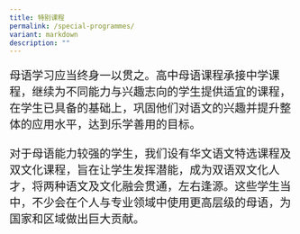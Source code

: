 ```yaml
---
title: 特别课程
permalink: /special-programmes/
variant: markdown
description: ""
---
```

<p style="font-family: kai; font-size: 20px">母语学习应当终身一以贯之。高中母语课程承接中学课程，继续为不同能力与兴趣志向的学生提供适宜的课程，在学生已具备的基础上，巩固他们对语文的兴趣并提升整体的应用水平，达到乐学善用的目标。<br><br>
	对于母语能力较强的学生，我们设有华文语文特选课程及双文化课程，旨在让学生发挥潜能，成为双语双文化人才，将两种语文及文化融会贯通，左右逢源。这些学生当中，不少会在个人与专业领域中使用更高层级的母语，为国家和区域做出巨大贡献。</p>